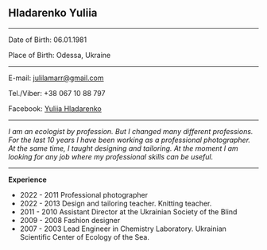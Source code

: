 ## Hladarenko Yuliia
*******
Date of Birth: 06.01.1981

Place of Birth: Odessa, Ukraine 
******
E-mail: julilamarr@gmail.com 

Tel./Viber: +38 067 10 88 797

Facebook: [Yuliia Hladarenko](https://www.facebook.com/yulia.gladarenko)
******

*I am an ecologist by profession. But I changed many different professions. For the last 10 years I have been working as a professional photographer. At the same time, I taught designing and tailoring. At the moment I am looking for any job where my professional skills can be useful.*
******
**Experience**
* 2022 - 2011  Professional photographer
* 2022 - 2013  Design and tailoring teacher. Knitting teacher.
* 2011 - 2010  Assistant Director at the Ukrainian Society of the Blind
* 2009 - 2008  Fashion designer
* 2007 - 2003  Lead Engineer in Chemistry Laboratory. Ukrainian Scientific Center of Ecology of the Sea.
